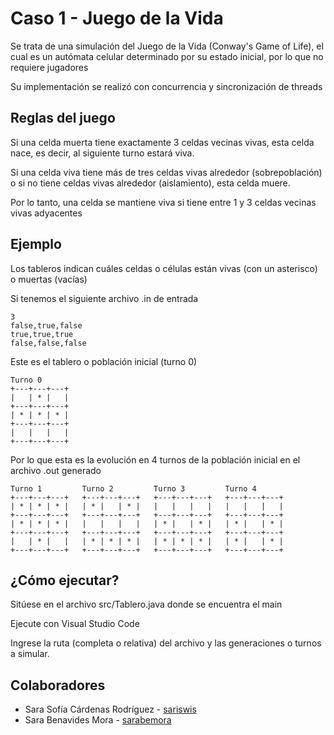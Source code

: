 # Caso 1 - Juego de la Vida

Se trata de una simulación del Juego de la Vida (Conway's Game of Life), el cual es un autómata celular determinado por su estado inicial, por lo que no requiere jugadores

Su implementación se realizó con concurrencia y sincronización de threads

## Reglas del juego

Si una celda muerta tiene exactamente 3 celdas vecinas vivas, esta celda nace, es decir, al siguiente turno estará viva.

Si una celda viva tiene más de tres celdas vivas alrededor (sobrepoblación) o si no tiene celdas vivas alrededor (aislamiento), esta celda muere.

Por lo tanto, una celda se mantiene viva si tiene entre 1 y 3 celdas vecinas vivas adyacentes

## Ejemplo

Los tableros indican cuáles celdas o células están vivas (con un asterisco) o muertas (vacías)

Si tenemos el siguiente archivo .in de entrada

```
3
false,true,false
true,true,true
false,false,false
```

Este es el tablero o población inicial (turno 0)

```
Turno 0
+---+---+---+
|   | * |   |
+---+---+---+
| * | * | * |
+---+---+---+
|   |   |   |
+---+---+---+
```

Por lo que esta es la evolución en 4 turnos de la población inicial en el archivo .out generado

```
Turno 1         Turno 2         Turno 3         Turno 4
+---+---+---+   +---+---+---+   +---+---+---+   +---+---+---+
| * | * | * |   | * |   | * |   |   |   |   |   |   |   |   |
+---+---+---+   +---+---+---+   +---+---+---+   +---+---+---+
| * | * | * |   |   |   |   |   | * |   | * |   | * |   | * |
+---+---+---+   +---+---+---+   +---+---+---+   +---+---+---+
|   | * |   |   | * | * | * |   | * | * | * |   | * |   | * |
+---+---+---+   +---+---+---+   +---+---+---+   +---+---+---+
```

## ¿Cómo ejecutar?

Sitúese en el archivo src/Tablero.java donde se encuentra el main

Ejecute con Visual Studio Code

Ingrese la ruta (completa o relativa) del archivo y las generaciones o turnos a simular.

## Colaboradores

* Sara Sofía Cárdenas Rodríguez - [sariswis](https://github.com/sariswis)
* Sara Benavides Mora - [sarabemora](https://github.com/sarabemora)
